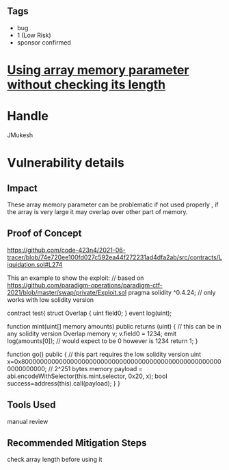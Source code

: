 ## Tags

- bug
- 1 (Low Risk)
- sponsor confirmed

# [Using array memory parameter without checking its length ](https://github.com/code-423n4/2021-06-tracer-findings/issues/35) 

# Handle

JMukesh


# Vulnerability details

## Impact
These array memory parameter can be  problematic if not used properly , if the array is very large it may overlap over other part of memory.

## Proof of Concept

https://github.com/code-423n4/2021-06-tracer/blob/74e720ee100fd027c592ea44f272231ad4dfa2ab/src/contracts/Liquidation.sol#L274

This an example to show the exploit:
// based on https://github.com/paradigm-operations/paradigm-ctf-2021/blob/master/swap/private/Exploit.sol
pragma solidity ^0.4.24; // only works with low solidity version

contract test{
struct Overlap {
uint field0;
}
event log(uint);

function mint(uint[] memory amounts) public returns (uint) { 
// this can be in any solidity version
Overlap memory v;
v.field0 = 1234;
emit log(amounts[0]); // would expect to be 0 however is 1234
return 1;
}

function go() public { // this part requires the low solidity version
uint x=0x800000000000000000000000000000000000000000000000000000000000000; // 2^251
bytes memory payload = abi.encodeWithSelector(this.mint.selector, 0x20, x);
bool success=address(this).call(payload);
}
}
## Tools Used

manual review

## Recommended Mitigation Steps

check array length before using it

